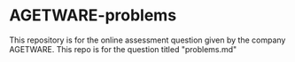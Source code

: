 # AGETWARE-problems
This repository is for the online assessment question given by the company AGETWARE. This repo is for the question titled "problems.md"
